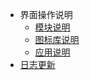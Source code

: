* 界面操作说明
  * [模块说明](quickstart.md)
  * [图标库说明](iconWarehouse.md)
  * [应用说明](apply.md)
* [日志更新](changelog.md)
